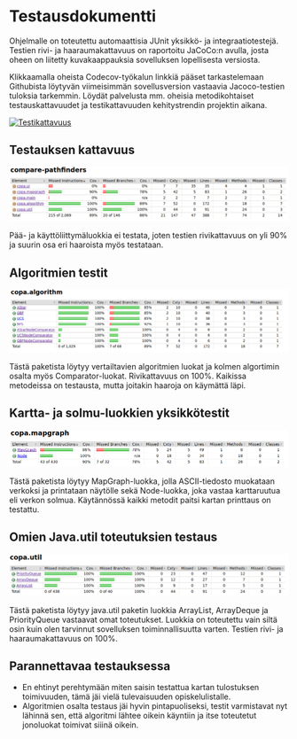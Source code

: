 # Testausdokumentti

Ohjelmalle on toteutettu automaattisia JUnit yksikkö- ja integraatiotestejä. Testien rivi- ja haaraumakattavuus on raportoitu JaCoCo:n avulla, josta oheen on liitetty kuvakaappauksia sovelluksen lopellisesta versiosta.

Klikkaamalla oheista Codecov-työkalun linkkiä pääset tarkastelemaan Githubista löytyvän viimeisimmän sovellusversion vastaavia Jacoco-testien tuloksia tarkemmin. Löydät palvelusta mm. oheisia metodikohtaiset testauskattavuudet ja testikattavuuden kehitystrendin projektin aikana.

[![Testikattavuus](https://codecov.io/gh/jsalojuuri/compare-pathfinders/branch/master/graph/badge.svg)](https://codecov.io/gh/jsalojuuri/compare-pathfinders)

## Testauksen kattavuus

![Jacocon testikattavuus-raportti](./reports/jacoco/jacoco.png)

Pää- ja käyttöliittymäluokkia ei testata, joten testien rivikattavuus on yli 90% ja suurin osa eri haaroista myös testataan.

## Algoritmien testit

![Jacocon testikattavuus-raportti, copa.algorithm](./reports/jacoco/jacoco_algorithm.png)

Tästä paketista löytyy vertailtavien algoritmien luokat ja kolmen algortimin osalta myös Comparator-luokat. Rivikattavuus on 100%. Kaikissa metodeissa on testausta, mutta joitakin haaroja on käymättä läpi.

## Kartta- ja solmu-luokkien yksikkötestit

![Jacocon testikattavuus-raportti, copa.mapgraph](./reports/jacoco/jacoco_mapgraph.png)

Tästä paketista löytyy MapGraph-luokka, jolla ASCII-tiedosto muokataan verkoksi ja printataan näytölle sekä Node-luokka, joka vastaa karttaruutua eli verkon solmua. Käytännössä kaikki metodit paitsi kartan printtaus on testattu.

## Omien Java.util toteutuksien testaus

![Jacocon testikattavuus-raportti, copa.util](./reports/jacoco/jacoco_util.png)

Tästä paketista löytyy java.util paketin luokkia ArrayList, ArrayDeque ja PriorityQueue vastaavat omat toteutukset. Luokkia on toteutettu vain siltä osin kuin olen tarvinnut sovelluksen toiminnallisuutta varten. Testien rivi- ja haaraumakattavuus on 100%.

## Parannettavaa testauksessa

* En ehtinyt perehtymään miten saisin testattua kartan tulostuksen toimivuuden, tämä jäi vielä tulevaisuuden opiskelulistalle.
* Algoritmien osalta testaus jäi hyvin pintapuoliseksi, testit varmistavat nyt lähinnä sen, että algoritmi lähtee oikein käyntiin ja itse toteutetut jonoluokat toimivat siiinä oikein. 